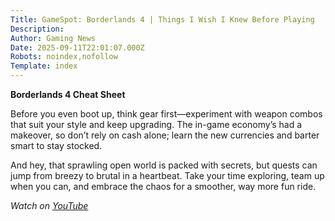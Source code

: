 ```yaml
---
Title: GameSpot: Borderlands 4 | Things I Wish I Knew Before Playing
Description: 
Author: Gaming News
Date: 2025-09-11T22:01:07.000Z
Robots: noindex,nofollow
Template: index
---
```

<p><strong>Borderlands 4 Cheat Sheet</strong></p>

<p>Before you even boot up, think gear first—experiment with weapon combos that suit your style and keep upgrading. The in-game economy’s had a makeover, so don’t rely on cash alone; learn the new currencies and barter smart to stay stocked.</p>

<p>And hey, that sprawling open world is packed with secrets, but quests can jump from breezy to brutal in a heartbeat. Take your time exploring, team up when you can, and embrace the chaos for a smoother, way more fun ride.</p>

<p><em>Watch on <a href="https://www.youtube.com/watch?v=3WJsoWovW8w" rel="noopener noreferrer">YouTube</a></em></p>


